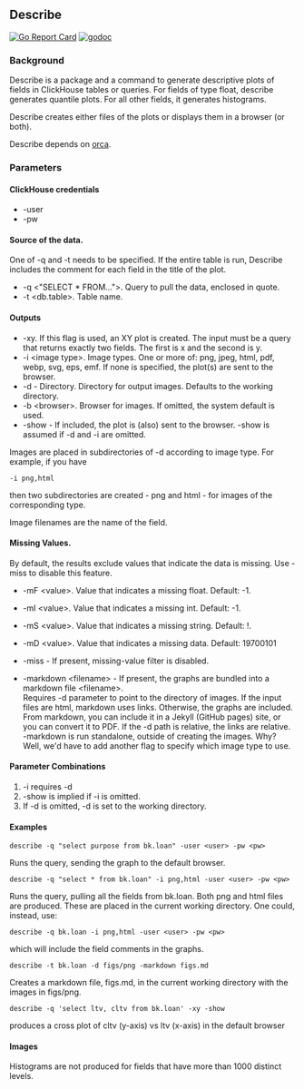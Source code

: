 ## Describe

[![Go Report Card](https://goreportcard.com/badge/github.com/invertedv/describe)](https://goreportcard.com/report/github.com/invertedv/describe)
[![godoc](https://img.shields.io/badge/go.dev-reference-007d9c?logo=go&logoColor=white)](https://pkg.go.dev/mod/github.com/invertedv/describe?tab=overview)

### Background

Describe is a package and a command to generate descriptive plots of fields in ClickHouse tables or queries.
For fields of type float, describe generates quantile plots.  For all other fields, it generates histograms.

Describe creates either files of the plots or displays them in a browser (or both).

Describe depends on [orca](https://github.com/plotly/orca).

### Parameters

#### ClickHouse credentials
- -user <user name>
- -pw <password>

#### Source of the data. 

One of -q and -t needs to be specified.  If the entire table is run, Describe includes the comment for each field
in the title of the plot.
 
- -q \<"SELECT * FROM..."\>. Query to pull the data, enclosed in quote.
- -t \<db.table\>. Table name.
 
#### Outputs
- -xy.  If this flag is used, an XY plot is created. The input must be a query that returns exactly two fields.  The first
  is x and the second is y.
- -i \<image type\>. Image types.  One or more of: png, jpeg, html, pdf, webp, svg, eps, emf.  If none is specified, the plot(s) are sent
to the browser.
- -d - Directory.  Directory for output images. Defaults to the working directory.
- -b \<browser\>. Browser for images. If omitted, the system default is used.
- -show - If included, the plot is (also) sent to the browser. -show is assumed if -d and -i are omitted.
 
 Images are placed in subdirectories of -d according to image type. For example, if you have

    -i png,html

then two subdirectories are created - png and html - for images of the corresponding type.

Image filenames are the name of the field.

#### Missing Values.
By default, the results exclude values that indicate the data is missing.  Use -miss to disable this feature. 

- -mF \<value\>. Value that indicates a missing float. Default: -1.
- -mI \<value\>. Value that indicates a missing int.  Default: -1.
- -mS \<value\>. Value that indicates a missing string. Default: !.
- -mD \<value\>. Value that indicates a missing data. Default: 19700101
- -miss - If present, missing-value filter is disabled.

- -markdown \<filename\> - If present, the graphs are bundled into a markdown file \<filename\>.  
Requires -d parameter to point to the directory of images. If the input files are
html, markdown uses links.  Otherwise, the graphs are included. From markdown, you can include it in
a Jekyll (GitHub pages) site, or you can convert it to PDF.  If the -d path is relative, the links are
relative. -markdown is run standalone, outside of creating the images. Why? Well, we'd have to add another
flag to specify which image type to use.  

#### Parameter Combinations

1. -i requires -d
2. -show is implied if -i is omitted.
3. If -d is omitted, -d is set to the working directory. 

#### Examples


    describe -q "select purpose from bk.loan" -user <user> -pw <pw>  

Runs the query, sending the graph to the default browser.

    describe -q "select * from bk.loan" -i png,html -user <user> -pw <pw>

Runs the query, pulling all the fields from bk.loan.  Both png and html files are produced. These are placed in
the current working directory. One could, instead, use:

    describe -q bk.loan -i png,html -user <user> -pw <pw>

which will include the field comments in the graphs.

    describe -t bk.loan -d figs/png -markdown figs.md

Creates a markdown file, figs.md, in the current working directory with the images in figs/png.

    describe -q 'select ltv, cltv from bk.loan' -xy -show

produces a cross plot of cltv (y-axis) vs ltv (x-axis) in the default browser

#### Images

Histograms are not produced for fields that have more than 1000 distinct levels.
